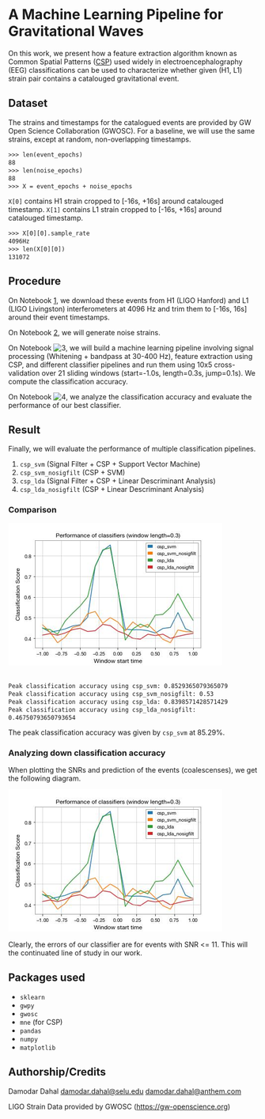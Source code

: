 # A Machine Learning Pipeline for Gravitational Waves

On this work, we present how a feature extraction algorithm known as Common Spatial Patterns
([CSP](https://en.wikipedia.org/wiki/Common_spatial_pattern)) used widely in electroencephalography
(EEG) classifications can be used to characterize whether given (H1, L1) strain pair contains a
catalouged gravitational event.

## Dataset

The strains and timestamps for the catalogued events are provided by GW Open Science
Collaboration (GWOSC). For a baseline, we will use the same strains, except at random,
non-overlapping timestamps.

```
>>> len(event_epochs)
88
>>> len(noise_epochs)
88
>>> X = event_epochs + noise_epochs
```

`X[0]` contains H1 strain cropped to [-16s, +16s] around catalouged timestamp.
`X[1]` contains L1 strain cropped to [-16s, +16s] around catalouged timestamp.

```
>>> X[0][0].sample_rate
4096Hz
>>> len(X[0][0])
131072
```

## Procedure

On Notebook [1](./1-catalog.ipynb), we download these events from H1 (LIGO Hanford) and L1 (LIGO Livingston)
interferometers at 4096 Hz and trim them to [-16s, 16s] around their event timestamps.

On Notebook [2](./2-noise.ipynb), we will generate noise strains.

On Notebook ![3](./3-classification.ipynb), we will build a machine learning pipeline involving signal
processing (Whitening + bandpass at 30-400 Hz), feature extraction using CSP, and different classifier
pipelines and run them using 10x5 cross-validation over 21 sliding windows (start=-1.0s, length=0.3s,
jump=0.1s). We compute the classification accuracy.

On Notebook ![4](./4-breaking-class-results.ipynb), we analyze the classification accuracy and evaluate
the performance of our best classifier.

## Result

Finally, we will evaluate the performance of multiple classification pipelines.

1. `csp_svm` (Signal Filter + CSP + Support Vector Machine)
2. `csp_svm_nosigfilt` (CSP + SVM)
3. `csp_lda` (Signal Filter + CSP + Linear Descriminant Analysis)
4. `csp_lda_nosigfilt` (CSP + Linear Descriminant Analysis)

### Comparison

![Classification scores](./screenshots/class_acc.jpg)

```

Peak classification accuracy using csp_svm: 0.8529365079365079
Peak classification accuracy using csp_svm_nosigfilt: 0.53
Peak classification accuracy using csp_lda: 0.8398571428571429
Peak classification accuracy using csp_lda_nosigfilt: 0.46750793650793654

```

The peak classification accuracy was given by `csp_svm` at 85.29%.

### Analyzing down classification accuracy

When plotting the SNRs and prediction of the events (coalescenses), we get the following
diagram.

![Classification scores](./screenshots/class_acc.jpg)

Clearly, the errors of our classifier are for events with SNR <= 11. This will the
continuated line of study in our work.

## Packages used

- `sklearn`
- `gwpy`
- `gwosc`
- `mne` (for CSP)
- `pandas`
- `numpy`
- `matplotlib`


## Authorship/Credits

Damodar Dahal <damodar.dahal@selu.edu> <damodar.dahal@anthem.com>

LIGO Strain Data provided by GWOSC (https://gw-openscience.org)
